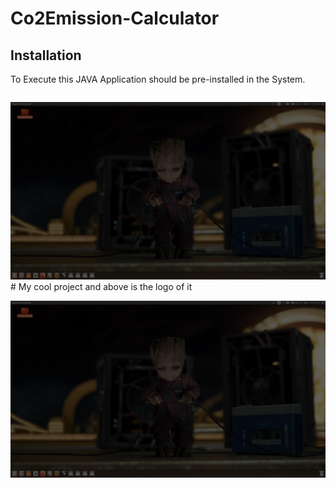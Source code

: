 # Co2Emission-Calculator


## Installation

To Execute this JAVA Application should be pre-installed in the System.

```bash

```
<img src="./images/1Extractedfile.png" alt=""/>
# My cool project and above is the logo of it


![stack Overflow](./images/1Extractedfile.png)
